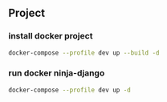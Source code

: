 ## Project


### install docker project
```bash
docker-compose --profile dev up --build -d
```

### run docker ninja-django
```bash
docker-compose --profile dev up -d
```
